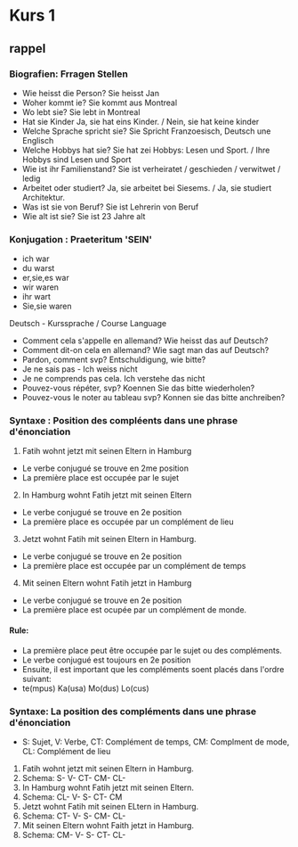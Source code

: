# Kurs 1

## rappel

### Biografien: Frragen Stellen
- Wie heisst die Person? Sie heisst Jan
- Woher kommt ie? Sie kommt aus Montreal
- Wo lebt sie? Sie lebt in Montreal
- Hat sie Kinder Ja, sie hat eins Kinder. / Nein, sie hat keine kinder
- Welche Sprache spricht sie? Sie Spricht Franzoesisch, Deutsch une Englisch
- Welche Hobbys hat sie? Sie hat zei Hobbys: Lesen und Sport. / Ihre Hobbys sind Lesen und Sport
- Wie ist ihr Familienstand? Sie ist verheiratet / geschieden / verwitwet / ledig
- Arbeitet oder studiert? Ja, sie arbeitet bei Siesems. / Ja, sie studiert Architektur.
- Was ist sie von Beruf? Sie ist Lehrerin von Beruf
- Wie alt ist sie? Sie ist 23 Jahre alt

### Konjugation : Praeteritum 'SEIN'
- ich war
- du warst
- er,sie,es war
- wir waren
- ihr wart
- Sie,sie waren

Deutsch - Kurssprache / Course Language
- Comment cela s'appelle en allemand?  Wie heisst das auf Deutsch?
- Comment dit-on cela en allemand? Wie sagt man das auf Deutsch?
- Pardon, comment svp? Entschuldigung, wie bitte?
- Je ne sais pas - Ich weiss nicht
- Je ne comprends pas cela. Ich verstehe das nicht
- Pouvez-vous répéter, svp? Koennen Sie das bitte wiederholen?
- Pouvez-vous le noter au tableau svp? Konnen sie das bitte anchreiben?

### Syntaxe : Position des compléents dans une phrase d'énonciation
1. Fatih wohnt jetzt mit seinen Eltern in Hamburg
- Le verbe conjugué se trouve en 2me position
- La première place est occupée par le sujet
2. In Hamburg wohnt Fatih jetzt mit seinen Eltern
- Le verbe conjugué se trouve en 2e position
- La première place es occupée par un complément de lieu
3. Jetzt wohnt Fatih mit seinen Eltern in Hamburg.
- Le verbe conjugué se trouve en 2e position
- La première place est occupée par un complément de temps
4. Mit seinen Eltern wohnt Fatih jetzt in Hamburg
- Le verbe conjugué se trouve en 2e position
- La première place est ocupée par un complément de monde. 

#### Rule:
- La première place peut être occupée par le sujet ou des compléments.
- Le verbe conjugué est toujours en 2e position
- Ensuite, il est important que les compléments soent placés dans l'ordre suivant:
- te(mpus) Ka(usa) Mo(dus) Lo(cus)

### Syntaxe: La position des compléments dans une phrase d'énonciation
- S: Sujet, V: Verbe, CT: Complément de temps, CM: Complment de mode, CL: Complément de lieu
1. Fatih wohnt jetzt mit seinen Eltern in Hamburg.
2. Schema: S- V- CT- CM- CL-
3. In Hamburg wohnt Fatih jetzt mit seinen Eltern.
4. Schema: CL- V- S- CT- CM
5. Jetzt wohnt Fatih mit seinen ELtern in Hamburg.
6. Schema: CT- V- S- CM- CL-
7. Mit seinen Eltern wohnt Faith jetzt in Hamburg.
8. Schema: CM- V- S- CT- CL-
